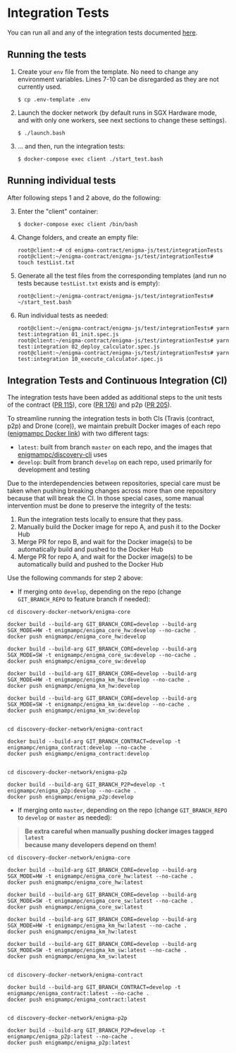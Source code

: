 # Integration Tests

You can run all and any of the integration tests documented [here](https://github.com/enigmampc/discovery-docker-network/issues/2).

## Running the tests

1. Create your `env` file from the template. No need to change any environment variables. Lines 7-10 can be disregarded as they are not currently used.

    ```
    $ cp .env-template .env
    ```

2. Launch the docker network (by default runs in SGX Hardware mode, and with only one workers, see next sections to change these settings).

    ```
    $ ./launch.bash
    ```

3. ... and then, run the integration tests:

    ```
    $ docker-compose exec client ./start_test.bash
    ```

## Running individual tests

After following steps 1 and 2 above, do the following:

3. Enter the "client" container:

	```
	$ docker-compose exec client /bin/bash
	```

4. Change folders, and create an empty file:

	```
	root@client:~# cd enigma-contract/enigma-js/test/integrationTests
	root@client:~/enigma-contract/enigma-js/test/integrationTests# touch testList.txt
	```

5. Generate all the test files from the corresponding templates (and run no tests because `testList.txt` exists and is empty):

	```
	root@client:~/enigma-contract/enigma-js/test/integrationTests# ~/start_test.bash
	```

6. Run individual tests as needed:

	```
	root@client:~/enigma-contract/enigma-js/test/integrationTests# yarn test:integration 01_init.spec.js 
	root@client:~/enigma-contract/enigma-js/test/integrationTests# yarn test:integration 02_deploy_calculator.spec.js
	root@client:~/enigma-contract/enigma-js/test/integrationTests# yarn test:integration 10_execute_calculator.spec.js
	```
## Integration Tests and Continuous Integration (CI)

The integration tests have been added as additional steps to the unit tests of the contract ([PR 115](https://github.com/enigmampc/enigma-contract/pull/115)), core ([PR 176](https://github.com/enigmampc/enigma-core/pull/176)) and p2p ([PR 205](https://github.com/enigmampc/enigma-p2p/pull/205)).

To streamline running the integration tests in both CIs (Travis (contract, p2p) and Drone (core)), we maintain prebuilt Docker images of each repo ([enigmampc Docker link](https://cloud.docker.com/u/enigmampc/repository/list)) with two different tags:
- `latest`: built from branch `master` on each repo, and the images that [enigmampc/discovery-cli](https://github.com/enigmampc/discovery-cli) uses
- `develop`: built from branch `develop` on each repo, used primarily for development and testing

Due to the interdependencies between repositories, special care must be taken when pushing breaking changes across more than one repository because that will break the CI. In those special cases, some manual intervention must be done to preserve the integrity of the tests:

1. Run the integration tests locally to ensure that they pass.
2. Manually build the Docker image for repo A, and push it to the Docker Hub
3. Merge PR for repo B, and wait for the Docker image(s) to be automatically build and pushed to the Docker Hub
4. Merge PR for repo A, and wait for the Docker image(s) to be automatically build and pushed to the Docker Hub

Use the following commands for step 2 above:

- If merging onto `develop`, depending on the repo (change `GIT_BRANCH_REPO` to feature branch if needed):
```
cd discovery-docker-network/enigma-core

docker build --build-arg GIT_BRANCH_CORE=develop --build-arg SGX_MODE=HW -t enigmampc/enigma_core_hw:develop --no-cache .
docker push enigmampc/enigma_core_hw:develop

docker build --build-arg GIT_BRANCH_CORE=develop --build-arg SGX_MODE=SW -t enigmampc/enigma_core_sw:develop --no-cache .
docker push enigmampc/enigma_core_sw:develop

docker build --build-arg GIT_BRANCH_CORE=develop --build-arg SGX_MODE=HW -t enigmampc/enigma_km_hw:develop --no-cache .
docker push enigmampc/enigma_km_hw:develop

docker build --build-arg GIT_BRANCH_CORE=develop --build-arg SGX_MODE=SW -t enigmampc/enigma_km_sw:develop --no-cache .
docker push enigmampc/enigma_km_sw:develop


cd discovery-docker-network/enigma-contract

docker build --build-arg GIT_BRANCH_CONTRACT=develop -t enigmampc/enigma_contract:develop --no-cache .
docker push enigmampc/enigma_contract:develop


cd discovery-docker-network/enigma-p2p

docker build --build-arg GIT_BRANCH_P2P=develop -t enigmampc/enigma_p2p:develop --no-cache .
docker push enigmampc/enigma_p2p:develop
```

- If merging onto `master`, depending on the repo (change `GIT_BRANCH_REPO` to `develop` or `master` as needed):

> **Be extra careful when manually pushing docker images tagged `latest`**<br/>
> **because many developers depend on them!**

```
cd discovery-docker-network/enigma-core

docker build --build-arg GIT_BRANCH_CORE=develop --build-arg SGX_MODE=HW -t enigmampc/enigma_core_hw:latest --no-cache .
docker push enigmampc/enigma_core_hw:latest

docker build --build-arg GIT_BRANCH_CORE=develop --build-arg SGX_MODE=SW -t enigmampc/enigma_core_sw:latest --no-cache .
docker push enigmampc/enigma_core_sw:latest

docker build --build-arg GIT_BRANCH_CORE=develop --build-arg SGX_MODE=HW -t enigmampc/enigma_km_hw:latest --no-cache .
docker push enigmampc/enigma_km_hw:latest

docker build --build-arg GIT_BRANCH_CORE=develop --build-arg SGX_MODE=SW -t enigmampc/enigma_km_sw:latest --no-cache .
docker push enigmampc/enigma_km_sw:latest


cd discovery-docker-network/enigma-contract

docker build --build-arg GIT_BRANCH_CONTRACT=develop -t enigmampc/enigma_contract:latest --no-cache .
docker push enigmampc/enigma_contract:latest


cd discovery-docker-network/enigma-p2p

docker build --build-arg GIT_BRANCH_P2P=develop -t enigmampc/enigma_p2p:latest --no-cache .
docker push enigmampc/enigma_p2p:latest
```







